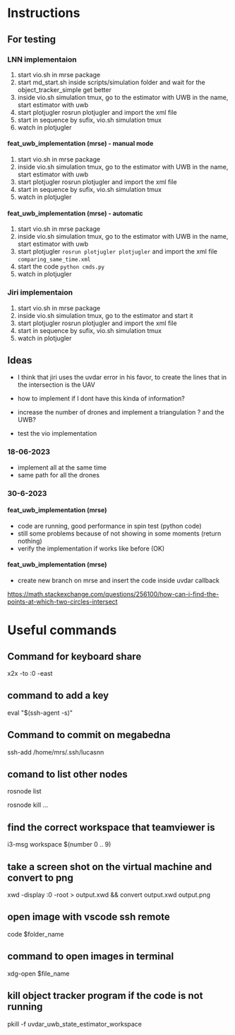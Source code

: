 # Instructions

## For testing 

### LNN implementaion
1. start vio.sh in mrse package
2. start md_start.sh inside scripts/simulation folder and wait for the object_tracker_simple get better
3. inside vio.sh simulation tmux, go to the estimator with UWB in the name, start estimator with uwb
4. start plotjugler rosrun plotjugler and import the xml file
5. start in sequence by sufix, vio.sh simulation tmux
6. watch in plotjugler

#### feat_uwb_implementation (mrse) - manual mode

1. start vio.sh in mrse package
2. inside vio.sh simulation tmux, go to the estimator with UWB in the name, start estimator with uwb
3. start plotjugler rosrun plotjugler and import the xml file
4. start in sequence by sufix, vio.sh simulation tmux
5. watch in plotjugler

#### feat_uwb_implementation (mrse) - automatic
1. start vio.sh in mrse package
2. inside vio.sh simulation tmux, go to the estimator with UWB in the name, start estimator with uwb
3. start plotjugler `rosrun plotjugler plotjugler` and import the xml file `comparing_same_time.xml`
4. start the code `python cmds.py` 
5. watch in plotjugler


### Jiri implementaion
1. start vio.sh in mrse package
3. inside vio.sh simulation tmux, go to the estimator and start it
4. start plotjugler rosrun plotjugler and import the xml file
5. start in sequence by sufix, vio.sh simulation tmux
6. watch in plotjugler

## Ideas 

- I think that jiri uses the uvdar error in his favor, to create the lines that in the intersection is the UAV

- how to implement if I dont have this kinda of information?
- increase the number of drones and implement a triangulation ? and the UWB?

- test the vio implementation

### 18-06-2023
- implement all at the same time 
- same path for all the drones 


### 30-6-2023
#### feat_uwb_implementation (mrse)
- code are running, good performance in spin test (python code)
- still some problems because of not showing in some moments (return nothing)
- verify the implementation if works like before (OK)

#### feat_uwb_implementation (mrse)
- create new branch on mrse and insert the code inside uvdar callback 


https://math.stackexchange.com/questions/256100/how-can-i-find-the-points-at-which-two-circles-intersect


# Useful commands

## Command for keyboard share
x2x -to :0 -east

## command to add a key
eval "$(ssh-agent -s)"

## Command to commit on megabedna
ssh-add /home/mrs/.ssh/lucasnn

## comand to list other nodes
rosnode list 

rosnode kill ...

## find the correct workspace that teamviewer is
i3-msg workspace $(number 0 .. 9)


## take a screen shot on the virtual machine and convert to png
xwd -display :0 -root > output.xwd && convert output.xwd output.png

## open image with vscode ssh remote
code $folder_name

## command to open images in terminal 
xdg-open $file_name

## kill object tracker program if the code is not running
pkill -f uvdar_uwb_state_estimator_workspace










